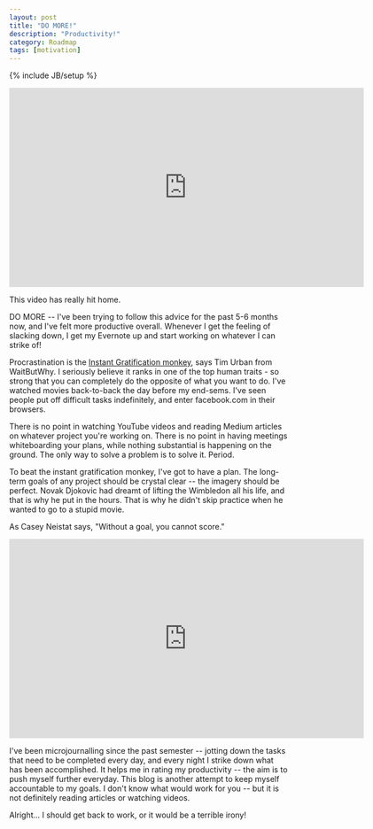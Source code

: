 ```yaml
---
layout: post
title: "DO MORE!"
description: "Productivity!"
category: Roadmap 
tags: [motivation]
---
```

{% include JB/setup %}

<iframe width="640" height="360" src="https://www.youtube.com/embed/OIO0nMY4X3U" frameborder="0" allowfullscreen></iframe>

This video has really hit home.

DO MORE -- I've been trying to follow this advice for the past 5-6 months now, and I've felt more productive overall. Whenever I get the feeling of slacking down, I get my Evernote up and start working on whatever I can strike of!

Procrastination is the [Instant Gratification monkey](http://waitbutwhy.com/2013/10/why-procrastinators-procrastinate.html), says Tim Urban from WaitButWhy. I seriously believe it ranks in one of the top human traits - so strong that you can completely do the opposite of what you want to do. I've watched movies back-to-back the day before my end-sems. I've seen people put off difficult tasks indefinitely, and enter facebook.com in their browsers.

There is no point in watching YouTube videos and reading Medium articles on whatever project you're working on. There is no point in having meetings whiteboarding your plans, while nothing substantial is happening on the ground. The only way to solve a problem is to solve it. Period.

To beat the instant gratification monkey, I've got to have a plan. The long-term goals of any project should be crystal clear -- the imagery should be perfect. Novak Djokovic had dreamt of lifting the Wimbledon all his life, and that is why he put in the hours. That is why he didn't skip practice when he wanted to go to a stupid movie. 

As Casey Neistat says, "Without a goal, you cannot score."  

<iframe width="640" height="360" src="https://www.youtube.com/embed/ZwYy4scOJi8" frameborder="0" allowfullscreen></iframe>

I've been microjournalling since the past semester -- jotting down the tasks that need to be completed every day, and every night I strike down what has been accomplished. It helps me in rating my productivity -- the aim is to push myself further everyday. This blog is another attempt to keep myself accountable to my goals. I don't know what would work for you -- but it is not definitely reading articles or watching videos. 

Alright... I should get back to work, or it would be a terrible irony!